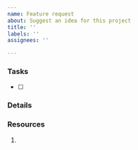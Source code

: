 ```yaml
---
name: Feature request
about: Suggest an idea for this project
title: ''
labels: ''
assignees: ''

---
```


### Tasks

- [ ] 

### Details

### Resources

1.
